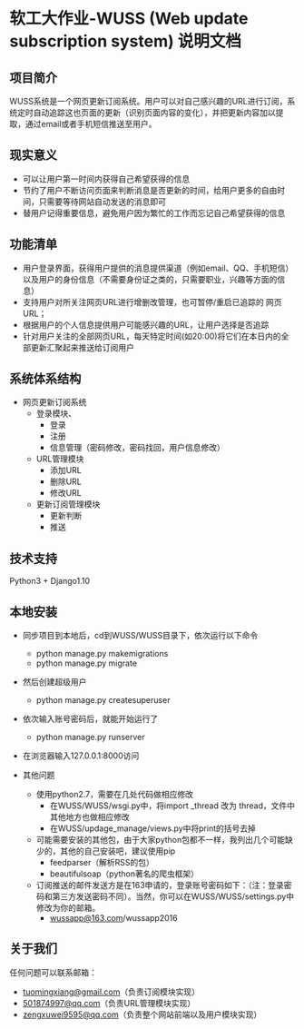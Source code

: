 # 软工大作业-WUSS (Web update subscription system) 说明文档
## 项目简介
WUSS系统是一个网页更新订阅系统。用户可以对自己感兴趣的URL进行订阅，系统定时自动追踪这也页面的更新（识别页面内容的变化），并把更新内容加以提取，通过email或者手机短信推送至用户。

## 现实意义
- 可以让用户第一时间内获得自己希望获得的信息
- 节约了用户不断访问页面来判断消息是否更新的时间，给用户更多的自由时间，只需要等待网站自动发送的消息即可
- 替用户记得重要信息，避免用户因为繁忙的工作而忘记自己希望获得的信息

## 功能清单
- 用户登录界面，获得用户提供的消息提供渠道（例如email、QQ、手机短信）以及用户的身份信息（不需要身份证之类的，只需要职业，兴趣等方面的信息）
- 支持用户对所关注网页URL进行增删改管理，也可暂停/重启已追踪的 网页URL；
- 根据用户的个人信息提供用户可能感兴趣的URL，让用户选择是否追踪
- 针对用户关注的全部网页URL，每天特定时间(如20:00)将它们在本日内的全部更新汇聚起来推送给订阅用户	

## 系统体系结构
- 网页更新订阅系统
	- 登录模块、
		- 登录
		- 注册
		- 信息管理（密码修改，密码找回，用户信息修改）
	- URL管理模块
		- 添加URL
		- 删除URL
		- 修改URL
	- 更新订阅管理模块
		- 更新判断
		- 推送

## 技术支持
Python3 + Django1.10

## 本地安装
- 同步项目到本地后，cd到WUSS/WUSS目录下，依次运行以下命令
	- python manage.py makemigrations
	- python manage.py migrate

- 然后创建超级用户
	- python manage.py createsuperuser

- 依次输入账号密码后，就能开始运行了
	- python manage.py runserver

- 在浏览器输入127.0.0.1:8000访问

- 其他问题
	- 使用python2.7，需要在几处代码做相应修改
		- 在WUSS/WUSS/wsgi.py中，将import _thread 改为 thread，文件中其他地方也做相应修改
		- 在WUSS/updage_manage/views.py中将print的括号去掉
	- 可能需要安装的其他包，由于大家python包都不一样，我列出几个可能缺少的，其他的自己安装吧，建议使用pip
		- feedparser（解析RSS的包）
		- beautifulsoap（python著名的爬虫框架）
	- 订阅推送的邮件发送方是在163申请的，登录账号密码如下：（注：登录密码和第三方发送密码不同）。当然，你可以在WUSS/WUSS/settings.py中修改为你的邮箱。
		- wussapp@163.com/wussapp2016

## 关于我们
任何问题可以联系邮箱：
- tuomingxiang@gmail.com（负责订阅模块实现）
- 501874997@qq.com（负责URL管理模块实现）
- zengxuwei9595@qq.com（负责整个网站前端以及用户模块实现）


